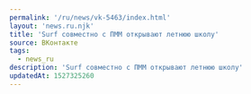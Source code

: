 ```yaml
---
permalink: '/ru/news/vk-5463/index.html'
layout: 'news.ru.njk'
title: 'Surf совместно с ПММ открывают летнюю школу'
source: ВКонтакте
tags:
  - news_ru
description: 'Surf совместно с ПММ открывают летнюю школу'
updatedAt: 1527325260
---
```

